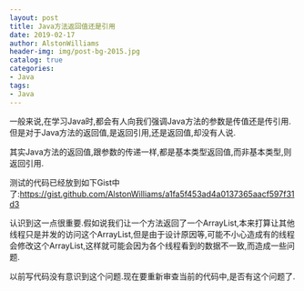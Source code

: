 ```yaml
---
layout: post
title: Java方法返回值还是引用
date: 2019-02-17
author: AlstonWilliams
header-img: img/post-bg-2015.jpg
catalog: true
categories:
- Java
tags:
- Java
---
```

一般来说,在学习Java时,都会有人向我们强调Java方法的参数是传值还是传引用.但是对于Java方法的返回值,是返回引用,还是返回值,却没有人说.

其实Java方法的返回值,跟参数的传递一样,都是基本类型返回值,而非基本类型,则返回引用.

测试的代码已经放到如下Gist中了:https://gist.github.com/AlstonWilliams/a1fa5f453ad4a0137365aacf597f31d3

认识到这一点很重要.假如说我们让一个方法返回了一个ArrayList,本来打算让其他线程只是并发的访问这个ArrayList,但是由于设计原因等,可能不小心造成有的线程会修改这个ArrayList,这样就可能会因为各个线程看到的数据不一致,而造成一些问题.

以前写代码没有意识到这个问题.现在要重新审查当前的代码中,是否有这个问题了.

